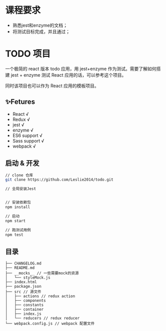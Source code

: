 
# 课程要求
- 熟悉jest和enzyme的文档；
- 将测试目标完成，并且通过；

# TODO 项目
一个极简的 react 版本 todo 应用，用 jest+enzyme 作为测试。需要了解如何搭建 jest + enzyme 测试 React 应用的话，可以参考这个项目。

同时该项目也可以作为 React 应用的模板项目。

## ✨Fetures

- React √
- Redux √
- jest √
- enzyme √
- ES6 support √
- Sass support √
- webpack √

## 启动 & 开发

```bash
// clone 仓库
git clone https://github.com/Leslie2014/todo.git

// 全局安装Jest


// 安装依赖包
npm install

// 启动
npm start

// 跑测试用例
npm test
```

## 目录

```
├── CHANGELOG.md 
├── README.md
├── __mocks__ // 一些需要mock的资源
│   └── styleMock.js
├── index.html
├── package.json 
├── src // 源文件
│   ├── actions // redux action
│   ├── components
│   ├── constants
│   ├── container
│   ├── index.js
│   └── reducers // redux reducer
└── webpack.config.js // webpack 配置文件
```